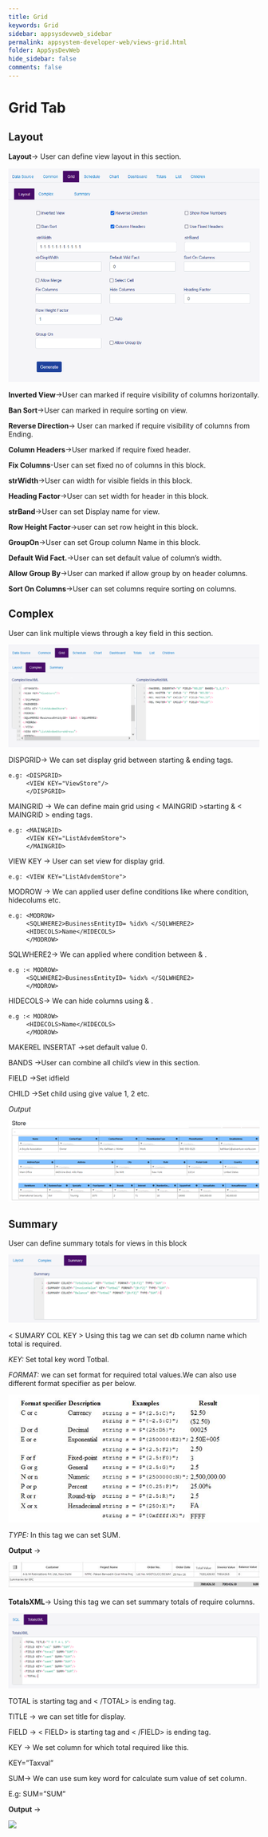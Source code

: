 ```yaml
---
title: Grid
keywords: Grid
sidebar: appsysdevweb_sidebar
permalink: appsystem-developer-web/views-grid.html
folder: AppSysDevWeb
hide_sidebar: false
comments: false
---
```



# Grid Tab

## Layout


**Layout**-> User can define view layout in this section.

![](/images/layoutweb.png)

**Inverted View**->User can marked if require visibility of columns horizontally.

**Ban Sort**->User can marked in require sorting on view.

**Reverse Direction**-> User can marked if require visibility of columns from Ending.

**Column Headers**->User marked if require fixed header.

**Fix Columns**-User can set fixed no of columns in this block.

**strWidth**->User can width for visible fields in this block.

**Heading Factor**->User can set width for header in this block.

**strBand**->User can set Display name for view.

**Row Height Factor**->user can set row height in this block.

**GroupOn**->User can set Group column Name in this block.

**Default Wid Fact.**->User can set default value of column’s width.

**Allow Group By**->User can marked if allow group by on header columns.

**Sort On Columns**->User can set columns require sorting on columns.


## Complex

User can link multiple views through a key field in this section.

![](/images/complexweb.png)

DISPGRID-> We can set display grid between <DISPGRID>starting & <DISPGRID> ending tags.

    e.g: <DISPGRID> 
         <VIEW KEY="ViewStore"/>  
         </DISPGRID>
		
MAINGRID -> We can define main grid using < MAINGRID >starting & < MAINGRID > ending tags.

    e.g: <MAINGRID>    
         <VIEW KEY="ListAdvdemStore">    
         </MAINGRID>
		 
VIEW KEY -> User can set view for display grid.

    e.g: <VIEW KEY="ListAdvdemStore">
	
	
MODROW -> We can applied user define conditions like where condition, hidecolums etc.

    e.g: <MODROW>    
         <SQLWHERE2>BusinessEntityID= %idx% </SQLWHERE2>  
         <HIDECOLS>Name</HIDECOLS>
         </MODROW>
		 
SQLWHERE2-> We can applied where condition between <SQLWHERE> & </SQLWHERE>.

    e.g :< MODROW>    
         <SQLWHERE2>BusinessEntityID= %idx% </SQLWHERE2>  
         </MODROW>

HIDECOLS-> We can hide columns using <HIDECOLS> & </HIDECOLS>.

    e.g :< MODROW>    	
         <HIDECOLS>Name</HIDECOLS>
         </MODROW>
		
		
MAKEREL INSERTAT ->set default value 0.

BANDS ->User can combine all child’s view in this section.

FIELD ->Set idfield

CHILD ->Set child using give value 1, 2 etc.

*Output*

![](/images/complexoutputweb.png)

## Summary

User can define summary totals for views in this block

![](/images/definesummaryweb.png)

< SUMARY COL KEY > Using this tag we can set db column name which total is required.

*KEY:* Set total key word Totbal.

*FORMAT:* we can set format for required total values.We can also use different format specifier as per below.

![](/images/summaryformatweb.jpg)

*TYPE:* In this tag we can set SUM.


**Output** ->

![](/images/summaryoutputweb.png)

**TotalsXML**-> Using this tag we can set summary totals of require columns.

![](/images/TotalsXMLweb.png)

TOTAL is starting tag and < /TOTAL> is ending tag.

TITLE -> we can set title for display.

FIELD -> < FIELD>  is starting tag and < /FIELD> is ending tag.

KEY -> We set column for which total required like this.

KEY=”Taxval”

SUM-> We can use sum key word for calculate sum value of set column.

  E.g: SUM=”SUM”


**Output** ->

![](/images/totalsxmloutputweb.jpg)





